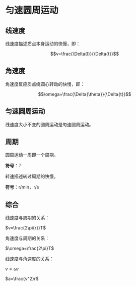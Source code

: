 # 匀速圆周运动

## 线速度

线速度描述质点本身运动的快慢，即：

$$v=\frac{\Delta{l}}{\Delta{t}}$$

## 角速度

角速度反应质点绕圆心转动的快慢，即：

$$\omega=\frac{\Delta{\theta}}{\Delta{t}}$$

## 匀速圆周运动

线速度大小不变的圆周运动是匀速圆周运动。

## 周期

圆周运动一周即一个周期。

**符号**：$T$

转速描述转过周期的快慢。

**符号**：r/min，r/s

## 综合

线速度与周期的关系：

$v=\frac{2\pi{r}}T$

角速度与周期的关系：

$\omega=\frac{2\pi}T$

线速度与角速度的关系：

$v=\omega{r}$

$a=\frac{v^2}r$
